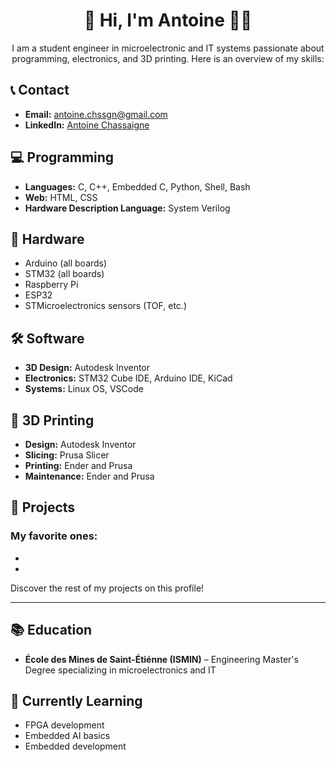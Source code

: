 <h1 align="center">👋 Hi, I'm Antoine 👨‍💻</h1>
<p align="center">I am a student engineer in microelectronic and IT systems passionate about programming, electronics, and 3D printing. Here is an overview of my skills:</p>

## 📞 Contact
- **Email:** antoine.chssgn@gmail.com
- **LinkedIn:** [Antoine Chassaigne](https://www.linkedin.com/in/antoine-chassaigne-19a045268/)

## 💻 Programming
- **Languages:** C, C++, Embedded C, Python, Shell, Bash
- **Web:** HTML, CSS
- **Hardware Description Language:** System Verilog

## 🔧 Hardware
- Arduino (all boards)
- STM32 (all boards)
- Raspberry Pi
- ESP32
- STMicroelectronics sensors (TOF, etc.)

## 🛠️ Software
- **3D Design:** Autodesk Inventor
- **Electronics:** STM32 Cube IDE, Arduino IDE, KiCad
- **Systems:** Linux OS, VSCode

## 🧩 3D Printing
- **Design:** Autodesk Inventor
- **Slicing:** Prusa Slicer
- **Printing:** Ender and Prusa
- **Maintenance:** Ender and Prusa

## 🚀 Projects
### My favorite ones:
- 
- 
Discover the rest of my projects on this profile!

---

## 📚 Education
- **École des Mines de Saint-Étiénne (ISMIN)** – Engineering Master's Degree specializing in microelectronics and IT

## 📖 Currently Learning
- FPGA development
- Embedded AI basics
- Embedded development


